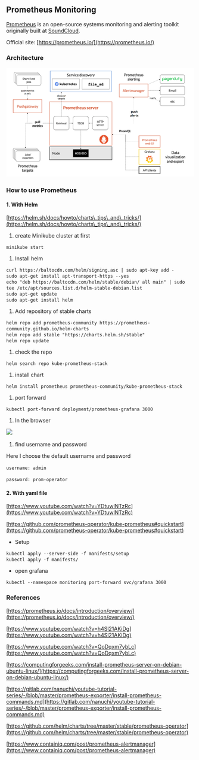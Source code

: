## Prometheus Monitoring

[Prometheus](https://github.com/prometheus) is an open-source systems monitoring and alerting toolkit originally built at [SoundCloud](https://soundcloud.com/).

Official site: [https://prometheus.io/](https://prometheus.io/)

### Architecture

![](https://raw.githubusercontent.com/Yukun4119/BlogImg/main/win/20220415155904.png)

### How to use Prometheus

#### 1. With Helm

[https://helm.sh/docs/howto/charts\_tips\_and\_tricks/](https://helm.sh/docs/howto/charts\_tips\_and\_tricks/)

1. create Minikube cluster at first

```shell
minikube start
```

1. Install helm

```shell
curl https://baltocdn.com/helm/signing.asc | sudo apt-key add -
sudo apt-get install apt-transport-https --yes
echo "deb https://baltocdn.com/helm/stable/debian/ all main" | sudo tee /etc/apt/sources.list.d/helm-stable-debian.list
sudo apt-get update
sudo apt-get install helm
```

1. Add repository of stable charts

```shell
helm repo add prometheus-community https://prometheus-community.github.io/helm-charts
helm repo add stable "https://charts.helm.sh/stable"
helm repo update
```

1. check the repo

```shell
helm search repo kube-prometheus-stack
```

1. install chart

```shell
helm install prometheus prometheus-community/kube-prometheus-stack
```

1. port forward

```shell
kubectl port-forward deployment/prometheus-grafana 3000
```

1. In the browser

![](https://raw.githubusercontent.com/Yukun4119/BlogImg/main/ubuntu\_img/20220419165633.png)

1. find username and password

Here I choose the default username and password

`username: admin`

`password: prom-operator`

#### 2. With yaml file

[https://www.youtube.com/watch?v=YDtuwlNTzRc](https://www.youtube.com/watch?v=YDtuwlNTzRc)

[https://github.com/prometheus-operator/kube-prometheus#quickstart](https://github.com/prometheus-operator/kube-prometheus#quickstart)

* Setup

```shell
kubectl apply --server-side -f manifests/setup
kubectl apply -f manifests/
```

* open grafana

```shell
kubectl --namespace monitoring port-forward svc/grafana 3000
```

### References

[https://prometheus.io/docs/introduction/overview/](https://prometheus.io/docs/introduction/overview/)

[https://www.youtube.com/watch?v=h4Sl21AKiDg](https://www.youtube.com/watch?v=h4Sl21AKiDg)

[https://www.youtube.com/watch?v=QoDqxm7ybLc](https://www.youtube.com/watch?v=QoDqxm7ybLc)

[https://computingforgeeks.com/install-prometheus-server-on-debian-ubuntu-linux/](https://computingforgeeks.com/install-prometheus-server-on-debian-ubuntu-linux/)

[https://gitlab.com/nanuchi/youtube-tutorial-series/-/blob/master/prometheus-exporter/install-prometheus-commands.md](https://gitlab.com/nanuchi/youtube-tutorial-series/-/blob/master/prometheus-exporter/install-prometheus-commands.md)

[https://github.com/helm/charts/tree/master/stable/prometheus-operator](https://github.com/helm/charts/tree/master/stable/prometheus-operator)

[https://www.containiq.com/post/prometheus-alertmanager](https://www.containiq.com/post/prometheus-alertmanager)
